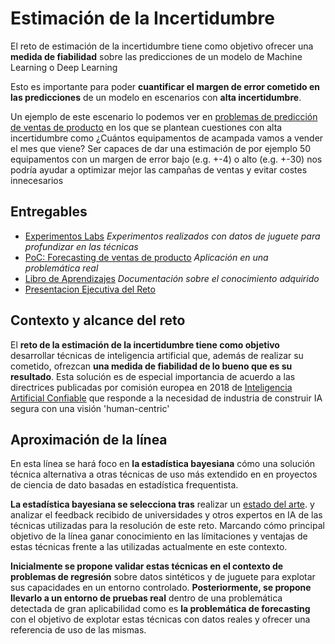 
# Estimación de la Incertidumbre 

El reto de estimación de la incertidumbre tiene como objetivo ofrecer una **medida de fiabilidad** sobre las predicciones de un modelo de Machine Learning o Deep Learning

Esto es importante para poder **cuantificar el margen de error cometido en las predicciones** de un modelo en escenarios con **alta incertidumbre**. 

Un ejemplo de este escenario lo podemos ver en [problemas de predicción de ventas de producto](/poc_forecasting_uncertainty) en los que se plantean cuestiones con alta incertidumbre como ¿Cuántos equipamentos de acampada vamos a vender el mes que viene? Ser capaces de dar una estimación de por ejemplo 50 equipamentos con un margen de error bajo (e.g. +-4) o alto (e.g. +-30) nos podría ayudar a optimizar mejor las campañas de ventas y evitar costes innecesarios

## Entregables

* [Experimentos Labs](/labs_experiments) *Experimentos realizados con datos de juguete para profundizar en las técnicas*
* [PoC: Forecasting de ventas de producto](/poc_forecasting_uncertainty) *Aplicación en una problemática real*
* [Libro de Aprendizajes](/docs/README.md) *Documentación sobre el conocimiento adquirido*
* [Presentacion Ejecutiva del Reto](https://docs.google.com/presentation/d/1mRkL54FNAwC0YNSKmbeWWg-IJNR2ch6oCLktIXDMjfc) 

## Contexto y alcance del reto

El **reto de la estimación de la incertidumbre tiene como objetivo** desarrollar técnicas de inteligencia artificial que, además de realizar su cometido, ofrezcan **una medida de fiabilidad de lo bueno que es su resultado**. Esta solución es de especial importancia de acuerdo a las directrices publicadas por comisión europea en 2018 de [Inteligencia Artificial Confiable](https://github.com/beeva/TEC_LAB-Trustworthy_AI) que responde a la necesidad de industria de construir IA segura con una visión 'human-centric' 

## Aproximación de la línea

En esta línea se hará foco en **la estadística bayesiana** cómo una solución técnica alternativa a otras técnicas de uso más extendido en en proyectos de ciencia de dato basadas en estadística frequentista. 

**La estadística bayesiana se selecciona tras** realizar un [estado del arte](https://docs.google.com/document/d/10TrBLqnkROiWhTFf8V6cTIQBr30Wjjw8J2j4fZkMMAk/edit). y analizar el feedback recibido de universidades y otros expertos en IA de las técnicas utilizadas para la resolución de este reto. Marcando cómo principal objetivo de la línea ganar conocimiento en las límitaciones y ventajas de estas técnicas frente a las utilizadas actualmente en este contexto.

**Inicialmente se propone validar estas técnicas en el contexto de problemas de regresión** sobre datos sintéticos y de juguete para explotar sus capacidades en un entorno controlado. **Posteriormente, se propone llevarlo a un entorno de pruebas real** dentro de una problemática detectada de gran aplicabilidad como es **la problemática de forecasting** con el objetivo de explotar estas técnicas con datos reales y ofrecer una referencia de uso de las mismas.
